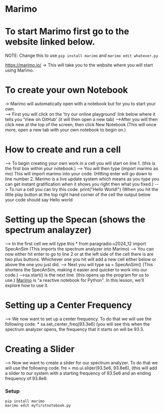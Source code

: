 # Marimo

# To start Marimo first go to the website linked below.

NOTE: Change this to use `pip install marimo` and `marimo edit whatever.py`

 https://marimo.io/
 -> This will take you to the website where you will start using Marimo.

# To create your own Notebook
-> Marimo will automatically open with a notebook but for you to start your own.  
--> First you will click on the 'try our online playground' link below where it tells you 'View on GitHub'
(it will then open a new tab)
-->After you will then click new at the top of the screen, then click New Notebook
(This will once more, open a new tab with your own notebook to begin on.)

# How to create and run a cell
--> To begin creating your own work in a cell you will start on line 1.
(this is the first box within your notebook.)
--> You will then type (import marimo as mo)  This will import marimo into your code.
(Hitting enter will go down to line number 2. Marimo is a live update system which means as you type you can get instant gratification when it shows you right then what you fixed.)
--> To run a cell you can try this code.  print("Hello World!")
(When you hit the little play button at the top right hand corner of the cell the output below your code should say Hello world

# Setting up the Specan (shows the spectrum analayzer)
--> In the first cell we will type this * from paragradio.v2024_12 import SpecAnSim
(This imports the spectrum analyzer into Marimo)
--> You can now either hit enter to go to line 2 or at the left side of the cell there is are two plus buttons.  Whichever one you hit will add a new cell either  below or above the one you just did.
--> Next you will type sa = SpecAnSim() 
(This shortens the SpecAnSim, making it easier and quicker to work into our code.)
-->sa.start() is the next line. 
(this opens up the program for us to use.)
[Marimo](https://marimo.io/) is "a reactive notebook for Python". In this lesson, we'll explore how to use it.

# Setting up a Center Frequency
--> We now want to set up a center frequency.  To do that we will use the following code.  * sa.set_center_freq(93.3e6) 
(you will see this when the spectrum analyzer opens, the frequency that it starts on will be 93.3.

# Creating a Slider
--> Now we want to create a slider for our spectrum analyzer.  To do that we will use the following code. fre = mo.ui.slider(93.5e6, 93.8e6),
(this will add a slider to our system with a starting frequency of 93.5e6 and an ending frequency of 93.8e6.

### Setup

```
pip install marimo
marimo edit myfirstnotebook.py
```

<!--
PapaB (lead)   TS   CM
Rough draft by 9 am Mon & discuss together?
Topics...
- How to create a notebook
- How to create & run a cell
- Demo of slider
- Demo of using slider.value
- Demo of radio buttons
- Demo of using radio.value
- Maybe 5 or so exercises to reinforce understanding
  - Examples:
    - two sliders: one for length of rectangle, one for width. Display area.
    - radio button to choose "small", "med", "large". Display "That would be ____ t-shirts" (25, 50, 100)
    - 
-->

